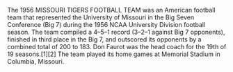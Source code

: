 The 1956 MISSOURI TIGERS FOOTBALL TEAM was an American football team that represented the University of Missouri in the Big Seven Conference (Big 7) during the 1956 NCAA University Division football season. The team compiled a 4–5–1 record (3–2–1 against Big 7 opponents), finished in third place in the Big 7, and outscored its opponents by a combined total of 200 to 183. Don Faurot was the head coach for the 19th of 19 seasons.[1][2] The team played its home games at Memorial Stadium in Columbia, Missouri.

